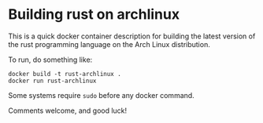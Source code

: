 # Building rust on archlinux

This is a quick docker container description for building the
latest version of the rust programming language on the Arch
Linux distribution.

To run, do something like:

```
docker build -t rust-archlinux .
docker run rust-archlinux
```

Some systems require `sudo` before any docker command.

Comments welcome, and good luck!
